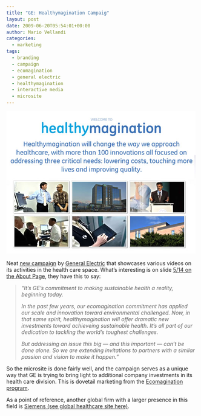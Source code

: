 ```yaml
---
title: "GE: Healthymagination Campaig"
layout: post
date: 2009-06-20T05:54:01+00:00
author: Mario Vellandi
categories:
  - marketing
tags:
  - branding
  - campaign
  - ecomagination
  - general electric
  - healthymagination
  - interactive media
  - microsite
---
```

<img src="/images/2009/ge-general-electric-healthymagination-campaign.jpg" alt="ge general electric healthymagination campaign" title="" class="aligncenter size-full wp-image-3182" />

Neat [new campaign](http://www.healthymagination.com) by [General Electric](http://www.ge.com/) that showcases various videos on its activities in the health care space. What&#8217;s interesting is on slide [5/14 on the About Page](http://www.healthymagination.com/#/about), they have this to say:

> _&#8220;It&#8217;s GE&#8217;s commitment to making sustainable health a reality, beginning today._
>
> _In the past few years, our ecomagination commitment has applied our scale and innovation toward environmental challenged. Now, in that same spirit, healthymagination will offer dramatic new investments toward achieveing sustainable health. It&#8217;s all part of our dedication to tackling the world&#8217;s toughest challenges._
>
> _But addressing an issue this big &#8212; and this important &#8212; can&#8217;t be done alone. So we are extending invitations to partners with a similar passion and vision to make it happen.&#8221;_

So the microsite is done fairly well, and the campaign serves as a unique way that GE is trying to bring light to additional company investments in its health care division. This is dovetail marketing from the [Ecomagination program](http://ge.ecomagination.com/).

As a point of reference, another global firm with a larger presence in this field is [Siemens (see global healthcare site here)](http://www.medical.siemens.com/webapp/wcs/stores/servlet/StoreCatalogDisplay~q_catalogId~e_-11~a_langId~e_-11~a_storeId~e_10001.htm).
